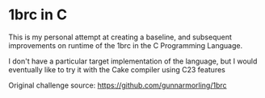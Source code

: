 # 1brc in C

This is my personal attempt at creating a baseline, and subsequent improvements on runtime of the 1brc in the C Programming Language.

I don't have a particular target implementation of the language, but I would eventually like to try it with the Cake compiler using C23 features

Original challenge source: https://github.com/gunnarmorling/1brc
